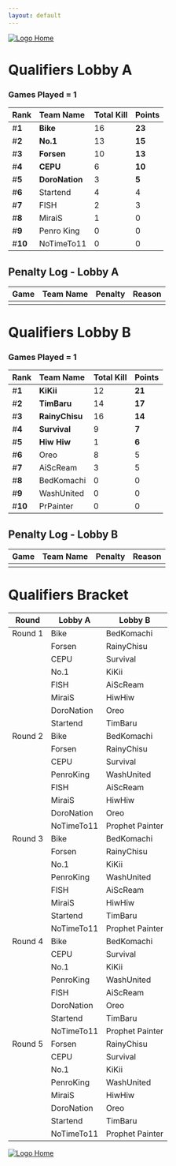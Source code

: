 ```yaml
---
layout: default
---
```



[ ![Logo](https://kanziebub.github.io/ProjectSEA/assets/images/bullet_rev.png) Home](https://kanziebub.github.io/ProjectSEA/)


# **Qualifiers Lobby A**

### Games Played = 1

|  Rank  | Team Name             | Total Kill | **Points** |
|:-------|:----------------------|:-----------|:-----------|
| #**1** | **Bike** | 16 | **23** | 
| #**2** | **No.1** | 13 | **15** | 
| #**3** | **Forsen** | 10 | **13** | 
| #**4** | **CEPU** | 6 | **10** | 
| #**5** | **DoroNation** | 3 | **5** | 
| #**6** | Startend | 4 | 4 | 
| #**7** | FISH | 2 | 3 | 
| #**8** | MiraiS | 1 | 0 | 
| #**9** | Penro King | 0 | 0 | 
| #**10** | NoTimeTo11 | 0 | 0 | 

## Penalty Log - Lobby A

|  Game  | Team Name | Penalty | Reason                |
|:-------|:----------|:--------|:----------------------|
|        |           |         |                       | 
 
 

# **Qualifiers Lobby B**

### Games Played = 1

|  Rank  | Team Name             | Total Kill | **Points** |
|:-------|:----------------------|:-----------|:-----------|
| #**1** | **KiKii** | 12 | **21** | 
| #**2** | **TimBaru** | 14 | **17** | 
| #**3** | **RainyChisu** | 16 | **14** | 
| #**4** | **Survival** | 9 | **7** | 
| #**5** | **Hiw Hiw** | 1 | **6** | 
| #**6** | Oreo | 8 | 5 | 
| #**7** | AiScReam | 3 | 5 | 
| #**8** | BedKomachi | 0 | 0 | 
| #**9** | WashUnited | 0 | 0 | 
| #**10** | PrPainter | 0 | 0 | 

## Penalty Log - Lobby B

|  Game  | Team Name | Penalty | Reason                |
|:-------|:----------|:--------|:----------------------|
|        |           |         |                       | 
 
 



# Qualifiers Bracket
| Round    | Lobby A        | Lobby B         |
|----------|----------------|-----------------|
| Round 1  | Bike           | BedKomachi      |
|          | Forsen         | RainyChisu      |
|          | CEPU           | Survival        |
|          | No.1           | KiKii           |
|          | FISH           | AiScReam        |
|          | MiraiS         | HiwHiw          |
|          | DoroNation     | Oreo            |
|          | Startend       | TimBaru         |
| Round 2  | Bike           | BedKomachi      |
|          | Forsen         | RainyChisu      |
|          | CEPU           | Survival        |
|          | PenroKing      | WashUnited      |
|          | FISH           | AiScReam        |
|          | MiraiS         | HiwHiw          |
|          | DoroNation     | Oreo            |
|          | NoTimeTo11     | Prophet Painter |
| Round 3  | Bike           | BedKomachi      |
|          | Forsen         | RainyChisu      |
|          | No.1           | KiKii           |
|          | PenroKing      | WashUnited      |
|          | FISH           | AiScReam        |
|          | MiraiS         | HiwHiw          |
|          | Startend       | TimBaru         |
|          | NoTimeTo11     | Prophet Painter |
| Round 4  | Bike           | BedKomachi      |
|          | CEPU           | Survival        |
|          | No.1           | KiKii           |
|          | PenroKing      | WashUnited      |
|          | FISH           | AiScReam        |
|          | DoroNation     | Oreo            |
|          | Startend       | TimBaru         |
|          | NoTimeTo11     | Prophet Painter |
| Round 5  | Forsen         | RainyChisu      |
|          | CEPU           | Survival        |
|          | No.1           | KiKii           |
|          | PenroKing      | WashUnited      |
|          | MiraiS         | HiwHiw          |
|          | DoroNation     | Oreo            |
|          | Startend       | TimBaru         |
|          | NoTimeTo11     | Prophet Painter |




[ ![Logo](https://kanziebub.github.io/ProjectSEA/assets/images/bullet_rev.png) Home](https://kanziebub.github.io/ProjectSEA/)
    